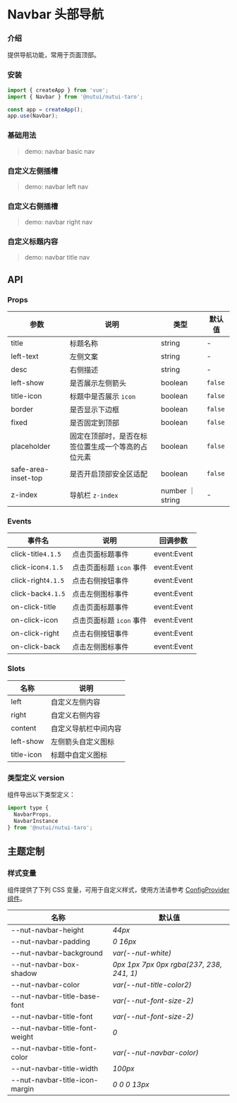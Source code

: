 # Navbar 头部导航

### 介绍

提供导航功能，常用于页面顶部。

### 安装

```js
import { createApp } from 'vue';
import { Navbar } from '@nutui/nutui-taro';

const app = createApp();
app.use(Navbar);
```

### 基础用法

> demo: navbar basic nav

### 自定义左侧插槽

> demo: navbar left nav

### 自定义右侧插槽

> demo: navbar right nav

### 自定义标题内容

> demo: navbar title nav

## API

### Props

| 参数 | 说明 | 类型 | 默认值 |
| --- | --- | --- | --- |
| title | 标题名称 | string | - |
| left-text | 左侧文案 | string | - |
| desc | 右侧描述 | string | - |
| left-show | 是否展示左侧箭头 | boolean | `false` |
| title-icon | 标题中是否展示 `icon` | boolean | `false` |
| border | 是否显示下边框 | boolean | `false` |
| fixed | 是否固定到顶部 | boolean | `false` |
| placeholder | 固定在顶部时，是否在标签位置生成一个等高的占位元素 | boolean | `false` |
| safe-area-inset-top | 是否开启顶部安全区适配 | boolean | `false` |
| z-index | 导航栏 `z-index` | number ｜ string | - |

### Events

| 事件名 | 说明 | 回调参数 |
| --- | --- | --- |
| click-title`4.1.5` | 点击页面标题事件 | event:Event |
| click-icon`4.1.5` | 点击页面标题 `icon` 事件 | event:Event |
| click-right`4.1.5` | 点击右侧按钮事件 | event:Event |
| click-back`4.1.5` | 点击左侧图标事件 | event:Event |
| on-click-title | 点击页面标题事件 | event:Event |
| on-click-icon | 点击页面标题 `icon` 事件 | event:Event |
| on-click-right | 点击右侧按钮事件 | event:Event |
| on-click-back | 点击左侧图标事件 | event:Event |

### Slots

| 名称 | 说明 |
| --- | --- |
| left | 自定义左侧内容 |
| right | 自定义右侧内容 |
| content | 自定义导航栏中间内容 |
| left-show | 左侧箭头自定义图标 |
| title-icon | 标题中自定义图标 |

### 类型定义 version

组件导出以下类型定义：

```js
import type {
  NavbarProps,
  NavbarInstance
} from '@nutui/nutui-taro';
```

## 主题定制

### 样式变量

组件提供了下列 CSS 变量，可用于自定义样式，使用方法请参考 [ConfigProvider 组件](#/zh-CN/component/configprovider)。

| 名称 | 默认值 |
| --- | --- |
| --nut-navbar-height | _44px_ |
| --nut-navbar-padding | _0 16px_ |
| --nut-navbar-background | _var(--nut-white)_ |
| --nut-navbar-box-shadow | _0px 1px 7px 0px rgba(237, 238, 241, 1)_ |
| --nut-navbar-color | _var(--nut-title-color2)_ |
| --nut-navbar-title-base-font | _var(--nut-font-size-2)_ |
| --nut-navbar-title-font | _var(--nut-font-size-2)_ |
| --nut-navbar-title-font-weight | _0_ |
| --nut-navbar-title-font-color | _var(--nut-navbar-color)_ |
| --nut-navbar-title-width | _100px_ |
| --nut-navbar-title-icon-margin | _0 0 0 13px_ |
